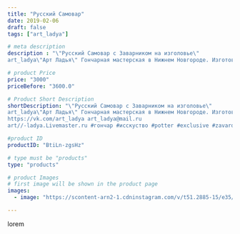 ```yaml
---
title: "Русский Самовар"
date: 2019-02-06
draft: false
tags: ["art_ladya"]

# meta description
description : "\"Русский Самовар с Заварником на изголовье\" 
art_ladya\"Арт Ладья\" Гончарная мастерская в Нижнем Новгороде. Изготовление керамики и мастер//-классы по обучен"

# product Price
price: "3000"
priceBefore: "3600.0"

# Product Short Description
shortDescription: "\"Русский Самовар с Заварником на изголовье\" 
art_ladya\"Арт Ладья\" Гончарная мастерская в Нижнем Новгороде. Изготовление керамики и мастер//-классы по обучению. 
https://vk.com/art_ladya art_ladya@mail.ru 
art//-ladya.Livemaster.ru #гончар #исскуство #potter #exclusive #zavarotnyuk #керамикаручнаяработа #керамиканазаказ #handmade #керамика #гончарнаяпосуда #эксклюзивнаякерамика #painter #tea #decor #ceramicar #nntoday #claygoods #samovar #earthenware #ceramic #design #kraft #teatradition #ceramicart #teapot #самовар #заварочныйчайник #clay #русскаякерамика #авторскаякерамика"

#product ID
productID: "BtiLn-zgsHz"

# type must be "products"
type: "products"

# product Images
# first image will be shown in the product page
images:
  - image: "https://scontent-arn2-1.cdninstagram.com/v/t51.2885-15/e35/51110206_630499334034818_8994686601555896344_n.jpg?tp=1&_nc_ht=scontent-arn2-1.cdninstagram.com&_nc_cat=102&_nc_ohc=c6piV4Og9c4AX_NtHyO&ccb=7-4&oh=9e6eeb31e51173af03b7b920923a16b5&oe=608286C0&_nc_sid=86f79a&ig_cache_key=MTk3MzE5MDcxMjc0OTExMzg0Mw%3D%3D.2-ccb7-4"

---
```

lorem
